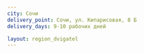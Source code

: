 ```yaml
---
city: Сочи
delivery_point: Сочи, ул. Кипарисовая, 8 Б
delivery_days: 9-10 рабочих дней

layout: region_dvigatel
---
```

